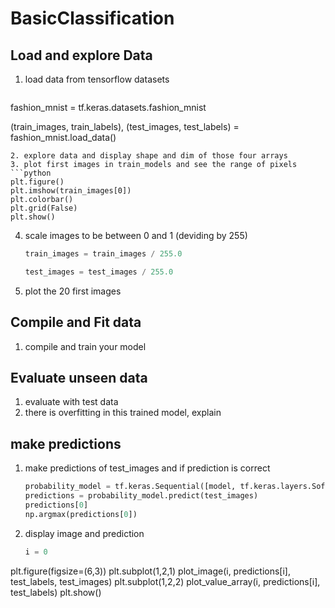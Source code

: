 # BasicClassification
## Load and explore Data
1. load data from tensorflow datasets
   ```python
fashion_mnist = tf.keras.datasets.fashion_mnist

(train_images, train_labels), (test_images, test_labels) = fashion_mnist.load_data()
   ```
2. explore data and display shape and dim of those four arrays
3. plot first images in train_models and see the range of pixels
```python
plt.figure()
plt.imshow(train_images[0])
plt.colorbar()
plt.grid(False)
plt.show()
```
4. scale images to be between 0 and 1 (deviding by 255)
   ```python
   train_images = train_images / 255.0

   test_images = test_images / 255.0
   ```
5. plot the 20 first images 
## Compile and Fit data
1. compile and train your model
## Evaluate unseen data
1. evaluate with test data
2. there is overfitting in this trained model, explain 
## make predictions
1. make predictions of test_images and if prediction is correct 
   ```python
   probability_model = tf.keras.Sequential([model, tf.keras.layers.Softmax()])
   predictions = probability_model.predict(test_images)
   predictions[0]
   np.argmax(predictions[0])
   ```
2. display image and prediction
   ```python
   i = 0
plt.figure(figsize=(6,3))
plt.subplot(1,2,1)
plot_image(i, predictions[i], test_labels, test_images)
plt.subplot(1,2,2)
plot_value_array(i, predictions[i],  test_labels)
plt.show()
   ``` 
